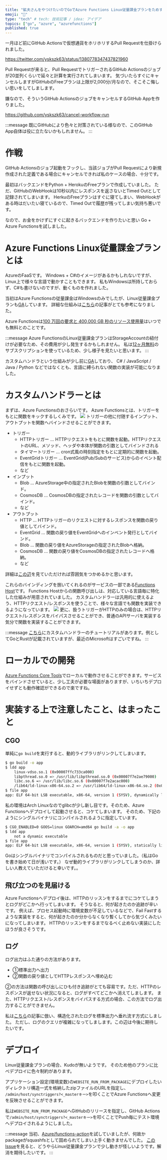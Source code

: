 ```yaml
---
title: "鉱夫さんをやつけたいのでGoでAzure Functions Linux従量課金プランをためす"
emoji: "🍣"
type: "tech" # tech: 技術記事 / idea: アイデア
topics: ["go", "azure", "azurefunctions"]
published: true
---
```


一月ほど前にGitHub Actionsで仮想通貨をホリホリするPull Requestを仕掛けられました。

https://twitter.com/yskszk63/status/1380778347437821960

Pull Requestが来ると、Pull RequestでトリガーされるGitHub Actionsのジョブが20並列くらいで延々と計算を実行されてしまいます。
気づいたらすぐにキャンセルしますがGitHubのFreeプランは上限が2,000分/月なので、そこそこ悔しい思いをしてしまします。

嫌なので、そういうGitHub ActionsのジョブをキャンセルするGitHub Appを作りました。

https://github.com/yskszk63/cancel-workflow-run

:::message
既にGitHubにより色々と対策されている様なので、このGitHub App自体は役に立たないかもしれません。
:::

# 作戦

GitHub Actionsのジョブ起動をフックし、当該ジョブがPull Requestにより新規作成された定義である場合にキャンセルできれば私のケースの場合、十分です。

最初はバックエンドをPython + HerokuのFreeプランで作成していました。
ただ、GitHubのWebHookは10秒以内にレスポンスを返さないとTimed Outとして記録されてしまいます。
HerkuのFreeプランはすぐに寝てしまい、WebHookがある時はだいたい寝ているので、Timed Outで履歴が残ってしまい気持ち悪いです。

なので、お金をかけずにすぐに起きるバックエンドを作りたいと思い Go + Azure Functionsを試しました。

# Azure Functions Linux従量課金プランとは

AzureのFaaSです。
Windows + C#のイメージがあるかもしれないですが、Linux上で様々な言語で動かすこともできます。
私もWindowsは所持しておらず、C#も書けないのですが、動くものを作れました。

当初はAzure Functionsの従量課金はWindowsのみでしたが、Linux従量課金プランも[GA](https://azure.microsoft.com/ja-jp/updates/azure-function-consumption-plan-for-linux-is-now-available/)しています。
詳細な仕組みは[こちら](https://qiita.com/TsuyoshiUshio@github/items/4b590287d346dd7cfd88)の記事がとても参考になりました。

Azure Functionsは[100 万回の要求と 400,000 GB 秒のリソース使用量](https://azure.microsoft.com/ja-jp/free/free-account-faq/)はいつでも無料とのことです。

:::message
Azure FunctionsのLinux従量課金プランはStorageAccountの紐付けが必要なため、その費用が少し発生するかもしれません。
私は[12ヶ月無料](https://azure.microsoft.com/ja-jp/free/)のサブスクリプションを使っているため、少し様子を見たいと思います。
:::

カスタムハンドラという仕組みが少し前に[GA](https://azure.microsoft.com/ja-jp/updates/azure-functions-custom-handlers-are-now-generally-available/)しており、
C# / JavaScript / Java / Python などではなくとも、言語に縛られない関数の実装が可能になりました。

# カスタムハンドラーとは

まずは、Azure Functionsのおさらいです。
Azure Functionsとは、トリガーをもとに関数をキックするしくみです。
![](https://storage.googleapis.com/zenn-user-upload/0vqf1emya8yoa3srg7f06a3oe65x)
トリガーの他に付随するインプット、アウトプットを関数へバインドさせることができます。

- トリガー
    - HTTPトリガー ... HTTPリクエストをもとに関数を起動。HTTPリクエストのURL、メソッド、ヘッダや本体が関数の引数としてバインドされる
    - タイマートリガー ... cron式風の時刻指定をもとに定期的に関数を起動。
    - EventGridトリガー ... EventGrid(Pub/Subのサービス)からのイベント配信をもとに関数を起動。
    - など
- インプット
    - Blob ... AzureStorage中の指定されたBlobを関数の引数としてバインド。
    - CosmosDB ... CosmosDBの指定されたレコードを関数の引数としてバインド。
    - など
- アウトプット
    - HTTP ... HTTPトリガーのリクエストに対するレスポンスを関数の戻り値としてバインド。
    - EventGrid ... 関数の戻り値をEventGridへのインベント発行としてバインド。
    - Blob ... 関数の戻り値をAzureStorageの指定されたBlobへ格納。
    - CosmosDB ... 関数の戻り値をCosmosDBの指定されたレコードへ格納。
    - など

詳細は[この辺](https://docs.microsoft.com/ja-jp/azure/azure-functions/functions-bindings-http-webhook-trigger?tabs=javascript)を見ていただければ雰囲気をつかめるかと思います。

これらのバインディングを捌いてくれるのがサービスの一部である[Functions Host](https://github.com/Azure/azure-functions-host)です。
Functions Hostからの関数呼び出しは、対応している言語毎に特化した仕組みが用意されていました。
カスタムハンドラーは汎用的に使えるよう、HTTPリクエスト/レスポンスを使うことで、様々な言語でも関数を実装できるようになっています。
![](https://storage.googleapis.com/zenn-user-upload/s1h6acx5jvowf9w23zr9zycdjede)
更に、扱うトリガーがHTTPのみの場合は、HTTPリクエスト/レスポンスをバイパスさせることができ、普通のAPIサーバを実装する気分で関数を実装することができます。

:::message
[こちら](https://docs.microsoft.com/ja-jp/azure/azure-functions/create-first-function-vs-code-other?tabs=go%2Clinux)にカスタムハンドラーのチュートリアルがあります。例としてGoとRustが記載されていますが、最近のMicrosoftはすごいですね。
:::

# ローカルでの開発

[Azure Functions Core Tools](https://github.com/Azure/azure-functions-core-tools)でローカルで動作させることができます。サービスをバインドさせていると、少し工夫が必要な場面がありますが、いちいちデプロイせずとも動作確認ができるので楽ですね。

# 実装する上で注意したこと、はまったこと

## CGO

単純に`go build`を実行すると、動的ライブラリがリンクしてしまいます。

```bash
$ go build -o app
$ ldd app
	linux-vdso.so.1 (0x00007ffc733ca000)
	libpthread.so.0 => /usr/lib/libpthread.so.0 (0x00007f7e2ae79000)
	libc.so.6 => /usr/lib/libc.so.6 (0x00007f7e2acac000)
	/lib64/ld-linux-x86-64.so.2 => /usr/lib64/ld-linux-x86-64.so.2 (0x00007f7e2aeb6000)
$ file app
app: ELF 64-bit LSB executable, x86-64, version 1 (SYSV), dynamically linked, interpreter /lib64/ld-linux-x86-64.so.2, Go BuildID=F3hqAn1f_eQ3ixd2paU0/L-Z6juymmivPuIHPXFPg/lYGTqgl_U_LogSimNKOf/n5eybwLJ6tJ27j10m8PQ, not stripped
```

私の環境はArch Linuxなのでglibcが少し新し目です。そのため、Azure Functionsへデプロイして起動させると、コケてしまいます。
そのため、下記のようにシングルバイナリにコンパイルされるように指定しています。

```bash
$ CGO_ENABLED=0 GOOS=linux GOARCH=amd64 go build -a -o app
$ ldd app
	not a dynamic executable
$ file app
app: ELF 64-bit LSB executable, x86-64, version 1 (SYSV), statically linked, Go BuildID=e0bWgJUij4gee1Pz8_Px/OlgtQa0T9BqCawWYIm9z/fl_6voTAytl1LRrRcqxF/5CcVo8_9lNEeDTq1Q6E6, not stripped
```

Goはシングルバイナリでコンパイルされるものだと思っていました。（私はGoを書き始めて日が浅いです。）
なぜ動的ライブラリがリンクしてしまうのか、詳しい人教えていただけると幸いです。。

## 飛び立つのを見届ける

Azure Functionsへデプロイ後は、HTTPのリッスンをするまでにコケてしまうとログがどこかへ行ってしまいます。
そうなると、何が起きたのか追跡が辛いです。
例えば、プロセス起動時に環境変数が不足しているなどで、Fail Fastするような実装をすると、何が起きたのか分からなくなり暫くしてから気づくみたいになってしまいます。
HTTPのリッスンをするまでなるべく止めない実装にしたほうが良さそうです。

## ログ

ログ出力はふた通りの方法があります。
- ①標準出力へ出力
- ②関数の戻り値としてHTTPレスポンスへ埋め込む

②の方法は関数の呼び出しにひも付き追跡がとても容易です。ただ、HTTPのレスポンスが返せない状況になると、ログがすべてどこかへ消えてしまします。
また、HTTPリクエスト/レスポンスをバイパスする方式の場合、この方法でログ出力することができません。

私は[こちら](https://dev.to/mattiasfjellstrom/azure-functions-custom-handlers-in-go-logging-31bp)の記事に倣い、構造化されたログを標準出力へ垂れ流す方式にしました。
ただし、ログのクエリが複雑になってしまします。この辺は今後に期待したいです。

# デプロイ

Linux従量課金プランの場合、Kudoが無いようです。
そのため他のプランに比べデプロイに色々制約があります。

アプリケーション設定(環境変数)の`WEBSITE_RUN_FROM_PACKAGE`にデプロイしたいディレクトリ構造一式を格納したzipファイルのURLを指定し、
`/admin/host/synctriggers?<_masterキー>`を叩くことでAzure Functionsへ変更を反映させることができます。

私は`WEBSITE_RUN_FROM_PACKAGE`へGitHubのリリースを指定し、GitHub Actionsで`/admin/host/synctriggers?<_masterキー>`を叩くことでPush毎にテスト環境へデプロイされるようにしました。

:::message
当初、[Azure/functions-action](https://github.com/Azure/functions-action)を試していましたが、何故かpackageがsquashfsとして固められてしまい上手く動きませんでした。
[このIssue](https://github.com/Azure/functions-action/issues/39)を見ると、どうやらLinux従量課金プランで少し動きが怪しいようです。解消を期待したいです。
:::
